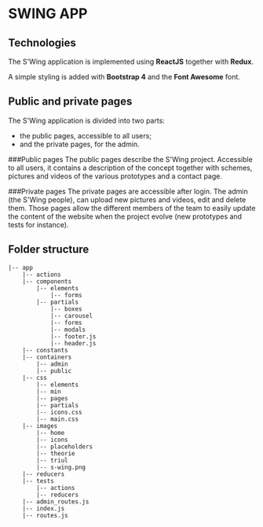 SWING APP
=========

Technologies
------------

The S'Wing application is implemented using **ReactJS** together with **Redux**.

A simple styling is added with **Bootstrap 4** and the **Font Awesome** font.


Public and private pages
------------------------

The S'Wing application is divided into two parts:
 - the public pages, accessible to all users;
 - and the private pages, for the admin.


###Public pages
The public pages describe the S'Wing project. Accessible to all users, it contains a description of the concept together with schemes, pictures and videos of the various prototypes and a contact page.


###Private pages
The private pages are accessible after login. The admin (the S'Wing people), can upload new pictures and videos, edit and delete them. Those pages allow the different members of the team to easily update the content of the website when the project evolve (new prototypes and tests for instance).


Folder structure
----------------

```
|-- app
    |-- actions
    |-- components
        |-- elements
            |-- forms
        |-- partials
            |-- boxes
            |-- carousel
            |-- forms
            |-- modals
            |-- footer.js
            |-- header.js
    |-- constants
    |-- containers
        |-- admin
        |-- public
    |-- css
        |-- elements
        |-- min
        |-- pages
        |-- partials
        |-- icons.css
        |-- main.css
    |-- images
        |-- home
        |-- icons
        |-- placeholders
        |-- theorie
        |-- triul
        |-- s-wing.png
    |-- reducers
    |-- tests
        |-- actions
        |-- reducers
    |-- admin_routes.js
    |-- index.js
    |-- routes.js
```
